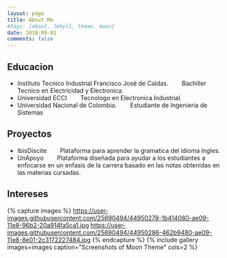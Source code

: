 ```yaml
---
layout: page
title: About Me
#tags: [about, Jekyll, theme, moon]
date: 2018-09-01
comments: false
---
```


## Educacion
* Instituto Tecnico Industrial Francisco José de Caldas.
&nbsp;&nbsp;&nbsp;&nbsp;&nbsp;&nbsp; Bachiller Tecnico en Electricidad y Electronica.
* Universidad ECCI
&nbsp;&nbsp;&nbsp;&nbsp;&nbsp;&nbsp; Tecnologo en Electronica Industrial.
* Universidad Nacional de Colombia.
&nbsp;&nbsp;&nbsp;&nbsp;&nbsp;&nbsp; Estudiante de Ingenieria de Sistemas

## Proyectos
* IbisDiscite
&nbsp;&nbsp;&nbsp;&nbsp;&nbsp;&nbsp; Plataforma para aprender la gramatica del idioma Ingles.
* UnApoyo
&nbsp;&nbsp;&nbsp;&nbsp;&nbsp;&nbsp; Plataforma diseñada para ayudar a los estudiantes a enfocarse en un enfasis de la carrera basado en las notas obtenidas en las materias cursadas.

## Intereses

{% capture images %}
    https://user-images.githubusercontent.com/25690494/44950278-1b414080-ae09-11e8-96b2-20a914fa5ca1.jpg
    https://user-images.githubusercontent.com/25690494/44950286-462b9480-ae09-11e8-8e01-2c3172227484.jpg
{% endcapture %}
{% include gallery images=images caption="Screenshots of Moon Theme" cols=2 %}
